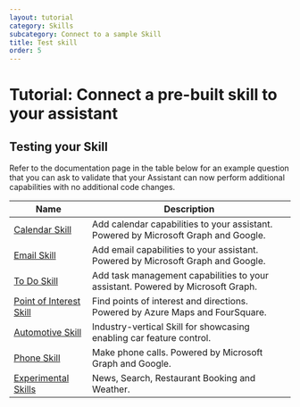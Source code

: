 ```yaml
---
layout: tutorial
category: Skills
subcategory: Connect to a sample Skill
title: Test skill
order: 5
---
```


# Tutorial: Connect a pre-built skill to your assistant

## Testing your Skill

Refer to the documentation page in the table below for an example question that you can ask to validate that your Assistant can now perform additional capabilities with no additional code changes.

| Name | Description |
| ---- | ----------- |
|[Calendar Skill]({{site.baseurl}}/reference/skills/productivity-calendar)|Add calendar capabilities to your assistant. Powered by Microsoft Graph and Google.|
|[Email Skill]({{site.baseurl}}/reference/skills/productivity-email)|Add email capabilities to your assistant. Powered by Microsoft Graph and Google.|
|[To Do Skill]({{site.baseurl}}/reference/skills/productivity-todo)|Add task management capabilities to your assistant. Powered by Microsoft Graph.|
|[Point of Interest Skill]({{site.baseurl}}/reference/skills/pointofinterest)|Find points of interest and directions. Powered by Azure Maps and FourSquare.|
|[Automotive Skill]({{site.baseurl}}/reference/skills/automotive)|Industry-vertical Skill for showcasing enabling car feature control.|
|[Phone Skill]({{site.baseurl}}/reference/skills/phone)|Make phone calls. Powered by Microsoft Graph and Google.|
|[Experimental Skills]({{site.baseurl}}/reference/skills/experimental)|News, Search, Restaurant Booking and Weather.|